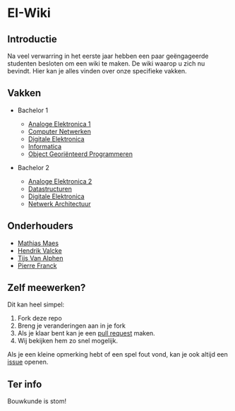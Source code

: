 # EI-Wiki
## Introductie
Na veel verwarring in het eerste jaar hebben een paar geëngageerde studenten besloten om een wiki te maken. De wiki waarop u zich nu bevindt. Hier kan je alles vinden over onze specifieke vakken.

## Vakken
* Bachelor 1

    * [Analoge Elektronica 1]()
    * [Computer Netwerken]()
    * [Digitale Elektronica](DigitaleElektronica/Home)
    * [Informatica](Informatica/Home)
    * [Object Georiënteerd Programmeren]()

* Bachelor 2
    
    * [Analoge Elektronica 2]()
    * [Datastructuren](Datastructuren/Home)
    * [Digitale Elektronica](DigitaleElektronica/Home)
    * [Netwerk Architectuur]()

## Onderhouders
* [Mathias Maes](https://github.com/WatcherWhale)
* [Hendrik Valcke](https://github.com/Hendrik-Valcke)
* [Tijs Van Alphen](https://github.com/TissieVA)
* [Pierre Franck](https://github.com/pixar02)

## Zelf meewerken?
Dit kan heel simpel:

1. Fork deze repo
2. Breng je veranderingen aan in je fork
3. Als je klaar bent kan je een [pull request](https://github.com/WatcherWhale/EI-Wiki/pulls) maken.
4. Wij bekijken hem zo snel mogelijk.

Als je een kleine opmerking hebt of een spel fout vond, kan je ook altijd een [issue](https://github.com/WatcherWhale/EI-Wiki/issues) openen.

## Ter info
Bouwkunde is stom!
